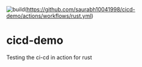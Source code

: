 ![build](https://github.com/saurabh10041998/cicd-demo/actions/workflows/rust.yml/badge.svg)(https://github.com/saurabh10041998/cicd-demo/actions/workflows/rust.yml)
# cicd-demo
Testing the ci-cd in action for rust

